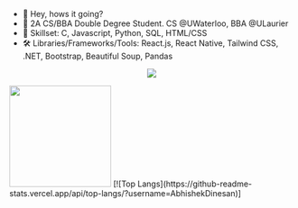 - 👋 Hey, hows it going?
- 👀 2A CS/BBA Double Degree Student. CS @UWaterloo, BBA @ULaurier
- 🌱 Skillset: C, Javascript, Python, SQL, HTML/CSS
- 🛠️ Libraries/Frameworks/Tools: React.js, React Native, Tailwind CSS, .NET, Bootstrap, Beautiful Soup, Pandas

<p align="center">
  <a href="https://skillicons.dev">
    <img src="https://skillicons.dev/icons?i=react,javascript,html,css,java,c,cs,python,mysql,linux,vim" />
  </a>
</p>


<img height="180em" src="https://github-readme-stats.vercel.app/api?username=AbhishekDinesan&show_icons=true&hide_border=true&&count_private=true&include_all_commits=true" />
[![Top Langs](https://github-readme-stats.vercel.app/api/top-langs/?username=AbhishekDinesan)]


<!---
AbhishekDinesan/AbhishekDinesan is a ✨ special ✨ repository because its `README.md` (this file) appears on your GitHub profile.
You can click the Preview link to take a look at your changes.
--->
